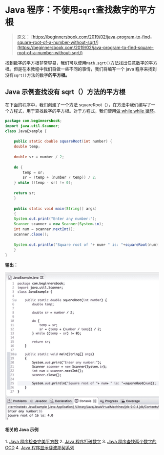 # Java 程序：不使用`sqrt`查找数字的平方根

> 原文： [https://beginnersbook.com/2019/02/java-program-to-find-square-root-of-a-number-without-sqrt/](https://beginnersbook.com/2019/02/java-program-to-find-square-root-of-a-number-without-sqrt/)

找到数字的平方根非常容易，我们可以使用`Math.sqrt()`方法找出任​​意数字的平方根。但是在本教程中我们将做一些不同的事情，我们将编写一个 java 程序来找到没有`sqrt()`方法的数字**的平方根。**

## Java 示例查找没有 sqrt（）方法的平方根

在下面的程序中，我们创建了一个方法 squareRoot（），在方法中我们编写了一个方程式，用于查找数字的平方根。对于方程式，我们使用[做 while while 循环](https://beginnersbook.com/2015/03/do-while-loop-in-java-with-example/)。

```java
package com.beginnersbook;
import java.util.Scanner;
class JavaExample { 

    public static double squareRoot(int number) {
	double temp;

	double sr = number / 2;

	do {
		temp = sr;
		sr = (temp + (number / temp)) / 2;
	} while ((temp - sr) != 0);

	return sr;
    }

    public static void main(String[] args)  
    { 
	System.out.print("Enter any number:");
	Scanner scanner = new Scanner(System.in);
	int num = scanner.nextInt(); 
	scanner.close();

	System.out.println("Square root of "+ num+ " is: "+squareRoot(num));
    } 
}
```

**输出：**

![Java Program to find out the square root of a given number](img/82e97a2075bb9d4db613786db887a6a8.jpg)

#### 相关的 Java 示例

1\. [Java 程序检查完美平方数](https://beginnersbook.com/2019/02/java-program-to-check-if-given-number-is-perfect-square/)
2\. [Java 程序打破数字](https://beginnersbook.com/2019/02/java-program-to-break-integer-into-digits/)
3\. [Java 程序查找两个数字的 GCD](https://beginnersbook.com/2018/09/java-program-to-find-gcd-of-two-numbers/)
4\. [Java 程序显示斐波那契系列](https://beginnersbook.com/2017/09/java-program-to-display-fibonacci-series-using-loops/)